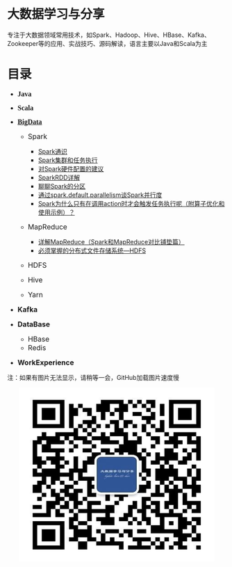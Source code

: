 # 大数据学习与分享

专注于大数据领域常用技术，如Spark、Hadoop、Hive、HBase、Kafka、Zookeeper等的应用、实战技巧、源码解读，语言主要以Java和Scala为主


# 目录
* <font face="黑体" size=3>**Java**</font>
* <font face="黑体" size=3>**Scala**</font>
* <font face="黑体" size=3>**[BigData](document/bigdata/大数据常用技术栈.md)**</font>
	* <font face="" size=3>Spark</font>
		* [Spark通识](document/bigdata/spark/Spark通识.md)
		* [Spark集群和任务执行](document/bigdata/spark/Spark集群和任务执行.md)
		* [对Spark硬件配置的建议](document/bigdata/spark/对Spark硬件配置的建议.md)
		* [SparkRDD详解](document/bigdata/spark/SparkRDD详解.md)
		* [聊聊Spark的分区](document/bigdata/spark/聊聊Spark的分区.md)
		* [通过spark.default.parallelism谈Spark并行度](document/bigdata/spark/通过spark.default.parallelism谈Spark并行度.md)
		* [Spark为什么只有在调用action时才会触发任务执行呢（附算子优化和使用示例）？](document/bigdata/spark/Spark为什么只有在调用action时才会触发任务执行呢（附算子优化和使用示例）？.md)
		
	* <font face="" size=3>MapReduce</font>
		* [详解MapReduce（Spark和MapReduce对比铺垫篇）](document/bigdata/hadoop/详解MapReduce（Spark和MapReduce对比铺垫篇）.md)
		* [必须掌握的分布式文件存储系统—HDFS](document/bigdata/hadoop/必须掌握的分布式文件存储系统—HDFS.md)
		
	* <font face="" size=3>HDFS</font>
	* <font face="" size=3>Hive</font>
	* <font face="" size=3>Yarn</font>
	
* <font face="" size=3>**Kafka**</font>

* <font face="" size=3>**DataBase**</font>  
	* <font face="" size=3>HBase</font> 
	* <font face="" size=3>Redis</font>

* <font face="" size=3>**WorkExperience**</font>



注：如果有图片无法显示，请稍等一会，GitHub加载图片速度慢


<p align="center">
<img src="bigdatalearnshare.jpg" width="450" height="400"/>
</p>